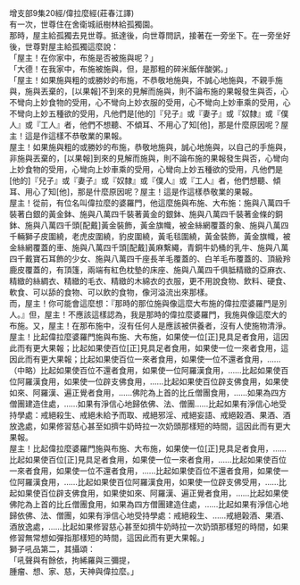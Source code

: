 增支部9集20經/偉拉麼經(莊春江譯)  
有一次，世尊住在舍衛城祇樹林給孤獨園。  
那時，屋主給孤獨去見世尊。抵達後，向世尊問訊，接著在一旁坐下。在一旁坐好後，世尊對屋主給孤獨這麼說：  
「屋主！在你家中，布施是否被施與呢？」  
「大德！在我家中，布施被施與，但，是那粗的碎米飯伴酸粥。」  
「屋主！如果施與粗的或勝妙的布施，不恭敬地施與，不誠心地施與，不親手施與，施與丟棄的，[以果報]不到來的見解而施與，則不論布施的果報發生與否，心不彎向上妙食物的受用，心不彎向上妙衣服的受用，心不彎向上妙車乘的受用，心不彎向上妙五種欲的受用，凡他們是[他的]『兒子』或『妻子』或『奴隸』或『僕人』或『工人』者，他們不想聽、不傾耳、不用心了知[他]，那是什麼原因呢？屋主！這是作這樣不恭敬業的果報。  
屋主！如果施與粗的或勝妙的布施，恭敬地施與，誠心地施與，以自己的手施與，非施與丟棄的，[以果報]到來的見解而施與，則不論布施的果報發生與否，心彎向上妙食物的受用，心彎向上妙車乘的受用，心彎向上妙五種欲的受用，凡他們是[他的]『兒子』或『妻子』或『奴隸』或『僕人』或『工人』者，他們想聽、傾耳、用心了知[他]，那是什麼原因呢？屋主！這是作這樣恭敬業的果報。  
屋主！從前，有位名叫偉拉麼的婆羅門，他這麼施與布施、大布施：施與八萬四千裝著白銀的黃金鉢、施與八萬四千裝著黃金的銀鉢、施與八萬四千裝著金條的銅鉢、施與八萬四千頭[配戴]黃金裝飾，黃金旗幟，被金絲網覆蓋的象、施與八萬四千輛獅子皮圍繞，老虎皮圍繞，豹皮圍繞，黃毛毯圍繞，黃金裝飾，黃金旗幟，被金絲網覆蓋的車、施與八萬四千頭[配戴]黃麻繫繩，青銅牛奶桶的乳牛、施與八萬四千戴寶石耳飾的少女、施與八萬四千座長羊毛覆蓋的、白羊毛布覆蓋的、頂級羚鹿皮覆蓋的，有頂篷，兩端有紅色枕墊的床座、施與八萬四千俱胝精緻的亞麻衣、精緻的絲綢衣、精緻的毛衣、精緻的木綿衣的衣服，更不用說食物、飲料、硬食、軟食、可以舔的食物、可以飲的食物，像河溢流出來那樣。  
而，屋主！你可能會這麼想：『那時的那位施與像這麼大布施的偉拉麼婆羅門是別人。』但，屋主！不應該這樣認為，我是那時的偉拉麼婆羅門，我施與像這麼大的布施。又，屋主！在那布施中，沒有任何人是應該被供養者，沒有人使施物清淨。  
屋主！比起偉拉麼婆羅門施與布施、大布施，如果使一位[正]見具足者食用，這因此而有更大果報；比起如果使百位[正]見具足者食用，如果使一位一來者食用，這因此而有更大果報；比起如果使百位一來者食用，如果使一位不還者食用，……（中略）比起如果使百位不還者食用，如果使一位阿羅漢食用，……比起如果使百位阿羅漢食用，如果使一位辟支佛食用，……比起如果使百位辟支佛食用，如果使如來、阿羅漢、遍正覺者食用，……佛陀為上首的比丘僧團食用，……如果為四方僧團建造住處，……如果有淨信心地歸依佛、法、僧團……比起如果有淨信心地受持學處：戒絕殺生、戒絕未給予而取、戒絕邪淫、戒絕妄語、戒絕榖酒、果酒、酒放逸處，如果修習慈心甚至如擠牛奶時拉一次奶頭那樣短的時間，這因此而有更大果報。  
屋主！比起偉拉麼婆羅門施與布施、大布施，如果使一位[正]見具足者食用，……比起如果使百位[正]見具足者食用，如果使一位一來者食用，……比起如果使百位一來者食用，如果使一位不還者食用，……比起如果使百位不還者食用，如果使一位阿羅漢食用，……比起如果使百位阿羅漢食用，如果使一位辟支佛受用，……比起如果使百位辟支佛食用，如果使如來、阿羅漢、遍正覺者食用，……比起如果使佛陀為上首的比丘僧團食用，如果為四方僧團建造住處，……比起如果有淨信心地歸依佛、法、僧團，如果有淨信心地受持學處：戒絕殺生、……戒絕榖酒、果酒、酒放逸處，……比起如果修習慈心甚至如擠牛奶時拉一次奶頭那樣短的時間，如果修習無常想如彈指那樣短的時間，這因此而有更大果報。」  
獅子吼品第二，其攝頌：  
「吼聲與有餘依，拘絺羅與三彌提，  
腫瘤、想、家、慈，天神與偉拉麼。」  
  
  
